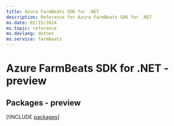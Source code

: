 ```yaml
---
title: Azure FarmBeats SDK for .NET
description: Reference for Azure FarmBeats SDK for .NET
ms.date: 02/15/2024
ms.topic: reference
ms.devlang: dotnet
ms.service: farmbeats
---
```

# Azure FarmBeats SDK for .NET - preview
## Packages - preview
[!INCLUDE [packages](farmbeats-index.md)]